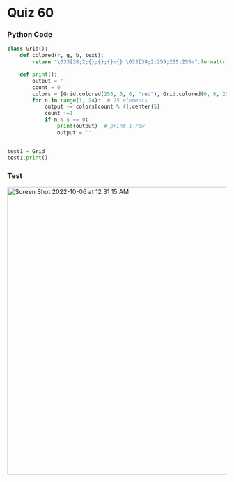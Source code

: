 # Quiz 60

### Python Code

```.py
class Grid():
    def colored(r, g, b, text):
        return "\033[38;2;{};{};{}m{} \033[38;2;255;255;255m".format(r, g, b, text)

    def print():
        output = ''
        count = 0
        colors = [Grid.colored(255, 0, 0, "red"), Grid.colored(0, 0, 255, "blue"), Grid.colored(0, 255, 0, "green"), Grid.colored(0, 0, 0, "black")]
        for n in range(1, 24):  # 25 elements
            output += colors[count % 4].center(5)
            count +=1
            if n % 5 == 0:
                print(output)  # print 1 row
                output = ''


test1 = Grid
test1.print()
```

### Test

<img width="662" alt="Screen Shot 2022-10-06 at 12 31 15 AM" src="https://user-images.githubusercontent.com/89366878/194100675-ca037a39-b097-4817-8c25-804089bf7a84.png">
